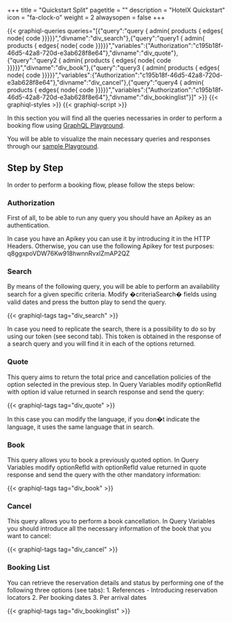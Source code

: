 +++
title = "Quickstart Split"
pagetitle = ""
description = "HotelX Quickstart"
icon = "fa-clock-o"
weight = 2
alwaysopen = false
+++

{{< graphiql-queries queries="[{\"query\":\"query { admin{ products { edges{ node{ code }}}}}\",\"divname\":\"div_search\"},{\"query\":\"query1 { admin{ products { edges{ node{ code }}}}}\",\"variables\":{\"Authorization\":\"c195b18f-46d5-42a8-720d-e3ab628f8e64\"},\"divname\":\"div_quote\"},{\"query\":\"query2 { admin{ products { edges{ node{ code }}}}}\",\"divname\":\"div_book\"},{\"query\":\"query3 { admin{ products { edges{ node{ code }}}}}\",\"variables\":{\"Authorization\":\"c195b18f-46d5-42a8-720d-e3ab628f8e64\"},\"divname\":\"div_cancel\"},{\"query\":\"query4 { admin{ products { edges{ node{ code }}}}}\",\"variables\":{\"Authorization\":\"c195b18f-46d5-42a8-720d-e3ab628f8e64\"},\"divname\":\"div_bookinglist\"}]" >}}
{{< graphiql-styles >}}
{{< graphiql-script >}}

In this section you will find all the queries necessaries in order to perform a booking flow using [GraphQL Playground](https://api.travelgatex.com/). 

You will be able to visualize the main necessary queries and responses through our [sample Playground](https://graphqlbin.com/2k65c8). 

## Step by Step

In order to perform a booking flow, please follow the steps below:

### Authorization
First of all, to be able to run any query you should have an Apikey as an authentication.

In case you have an Apikey you can use it by introducing it in the HTTP Headers. Otherwise, you can use the following Apikey for test purposes: q8ggxpoVDW76Kw918hwnnRvxlZmAP2QZ

### Search 
By means of the following query, you will be able to perform an availability search for a given specific criteria.
Modify �criteriaSearch� fields using valid dates and press the button play to send the query.

{{< graphiql-tags tag="div_search" >}}

In case you need to replicate the search, there is a possibility to do so by using our token (see second tab). This token is obtained in the response of a search query and you will find it in each of the options returned.

### Quote 

This query aims to return the total price and cancellation policies of the option selected in the previous step. In Query Variables modify optionRefId with option id value returned in search response and send the query: 

{{< graphiql-tags tag="div_quote" >}}

In this case you can modify the language, if you don�t indicate the language, it uses the same language that in search. 

### Book 

This query allows you to book a previously quoted option. In Query Variables modify optionRefId with optionRefId value returned in quote response and send the query with the other mandatory information:

<!--<object data="https://graphqlbin.com/1wxWIp" type="text/html" width="100%" height="400px" align="left">
</object>-->
{{< graphiql-tags tag="div_book" >}}

### Cancel 

This query allows you to perform a book cancellation. In Query Variables you should introduce all the necessary information of the book that you want to cancel:

<!--<object data="https://graphqlbin.com/68LYhr" type="text/html" width="100%" height="400px" align="left">
</object>-->
{{< graphiql-tags tag="div_cancel" >}}

### Booking List

You can retrieve the reservation details and status by performing one of the following three options (see tabs):
    1. References - Introducing reservation locators 
    2. Per booking dates
    3. Per arrival dates

 <!--<object data="https://graphqlbin.com/0RvEU2" type="text/html" width="100%" height="400px" align="left">
</object>-->
{{< graphiql-tags tag="div_bookinglist" >}}

